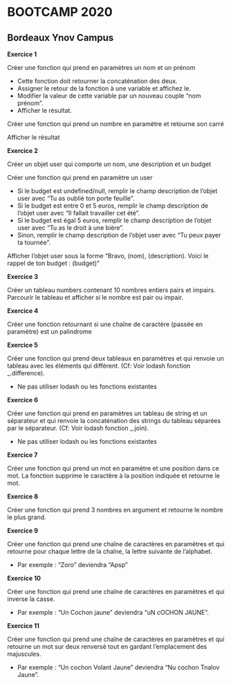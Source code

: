 # BOOTCAMP 2020
## Bordeaux Ynov Campus

**Exercice 1** 

Créer une fonction qui prend en paramètres un nom et un prénom
- Cette fonction doit retourner la concaténation des deux.
- Assigner le retour de la fonction à une variable et affichez le.
- Modifier la valeur de cette variable par un nouveau couple “nom prénom”.
- Afficher le résultat.

Créer une fonction qui prend un nombre en paramètre et retourne son carré

Afficher le résultat

**Exercice 2**

Créer un objet user qui comporte un nom, une description et un budget

Créer une fonction qui prend en paramètre un user

- Si le budget est undefined/null, remplir le champ description de l’objet user avec “Tu as oublié ton porte feuille”.
- Si le budget est entre 0 et 5 euros, remplir le champ description de l’objet user avec “Il fallait travailler cet été”.
- Si le budget est égal 5 euros, remplir le champ description de l’objet user avec “Tu as le droit à une bière”.
- Sinon, remplir le champ description de l’objet user avec “Tu peux payer ta tournée”.

Afficher l’objet user sous la forme “Bravo, (nom), (description). Voici le rappel de ton budget : (budget)”

**Exercice 3** 

Créer un tableau numbers contenant 10 nombres entiers pairs et impairs.
Parcourir le tableau et afficher si le nombre est pair ou impair.

**Exercice 4**

Créer une fonction retournant si une chaîne de caractère (passée en paramètre) est un palindrome

**Exercice 5**

Créer une fonction qui prend deux tableaux en paramètres et qui renvoie un tableau avec les éléments qui différent. (Cf: Voir lodash fonction _.difference).

- Ne pas utiliser lodash ou les fonctions existantes

**Exercice 6**

Créer une fonction qui prend en paramètres un tableau de string et un séparateur et qui renvoie la concaténation des strings du tableau séparées par le séparateur. (Cf: Voir lodash fonction _.join). 

- Ne pas utiliser lodash ou les fonctions existantes

**Exercice 7**

Créer une fonction qui prend un mot en paramètre et une position dans ce mot. La fonction supprime le caractère à la position indiquée et retourne le mot.

**Exercice 8**

Créer une fonction qui prend 3 nombres en argument et retourne le nombre le plus grand.

**Exercice 9**

Créer une fonction qui prend une chaîne de caractères en paramètres et qui retourne pour chaque lettre de la chaîne, la lettre suivante de l’alphabet. 
- Par exemple : “Zoro” deviendra “Apsp”

**Exercice 10** 

Créer une fonction qui prend une chaîne de caractères en paramètres et qui inverse la casse. 
- Par exemple : “Un Cochon jaune” deviendra “uN cOCHON JAUNE”.

**Exercice 11**

Créer une fonction qui prend une chaîne de caractères en paramètres et qui retourne un mot sur deux renversé tout en gardant l’emplacement des majuscules. 
- Par exemple : “Un cochon Volant Jaune” deviendra “Nu cochon Tnalov Jaune”.
